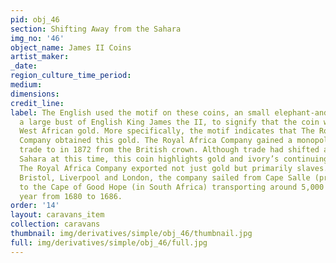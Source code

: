 ```yaml
---
pid: obj_46
section: Shifting Away from the Sahara
img_no: '46'
object_name: James II Coins
artist_maker: 
_date: 
region_culture_time_period: 
medium: 
dimensions: 
credit_line: 
label: The English used the motif on these coins, an small elephant-and-castle below
  a large bust of English King James the II, to signify that the coin was made from
  West African gold. More specifically, the motif indicates that The Royal Africa
  Company obtained this gold. The Royal Africa Company gained a monopoly over gold
  trade to in 1872 from the British crown. Although trade had shifted away from the
  Sahara at this time, this coin highlights gold and ivory’s continuing importance.
  The Royal Africa Company exported not just gold but primarily slaves. Leaving from
  Bristol, Liverpool and London, the company sailed from Cape Salle (present day Morocco)
  to the Cape of Good Hope (in South Africa) transporting around 5,000 slaves per
  year from 1680 to 1686.
order: '14'
layout: caravans_item
collection: caravans
thumbnail: img/derivatives/simple/obj_46/thumbnail.jpg
full: img/derivatives/simple/obj_46/full.jpg
---
```

